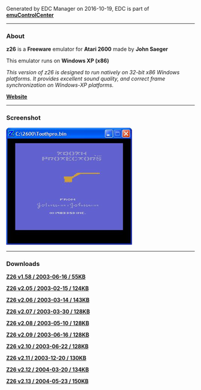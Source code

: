 Generated by EDC Manager on 2016-10-19, EDC is part of [**emuControlCenter**](https://github.com/PhoenixInteractiveNL/emuControlCenter/wiki)
***
### About
**z26** is a **Freeware** emulator for **Atari 2600** made by **John Saeger**

This emulator runs on **Windows XP (x86)**

_This version of z26 is designed to run natively on 32-bit x86 Windows platforms. It provides excellent sound quality, and correct frame synchronization on Windows-XP platforms._

[**Website**]()
***
### Screenshot
![](https://raw.githubusercontent.com/PhoenixInteractiveNL/edc-masterhook/master/downloadhooks/z26/z26_screen.jpg)
***
### Downloads
[**Z26 v1.58 / 2003-06-16 / 55KB**](https://github.com/PhoenixInteractiveNL/edc-repo0001/raw/master/z26/1.58.7z)

[**Z26 v2.05 / 2003-02-15 / 124KB**](https://github.com/PhoenixInteractiveNL/edc-repo0001/raw/master/z26/2.05.7z)

[**Z26 v2.06 / 2003-03-14 / 143KB**](https://github.com/PhoenixInteractiveNL/edc-repo0001/raw/master/z26/2.06.7z)

[**Z26 v2.07 / 2003-03-30 / 128KB**](https://github.com/PhoenixInteractiveNL/edc-repo0001/raw/master/z26/2.07.7z)

[**Z26 v2.08 / 2003-05-10 / 128KB**](https://github.com/PhoenixInteractiveNL/edc-repo0001/raw/master/z26/2.08.7z)

[**Z26 v2.09 / 2003-06-16 / 128KB**](https://github.com/PhoenixInteractiveNL/edc-repo0001/raw/master/z26/2.09.7z)

[**Z26 v2.10 / 2003-06-22 / 128KB**](https://github.com/PhoenixInteractiveNL/edc-repo0001/raw/master/z26/2.10.7z)

[**Z26 v2.11 / 2003-12-20 / 130KB**](https://github.com/PhoenixInteractiveNL/edc-repo0001/raw/master/z26/2.11.7z)

[**Z26 v2.12 / 2004-03-20 / 134KB**](https://github.com/PhoenixInteractiveNL/edc-repo0001/raw/master/z26/2.12.7z)

[**Z26 v2.13 / 2004-05-23 / 150KB**](https://github.com/PhoenixInteractiveNL/edc-repo0001/raw/master/z26/2.13.7z)

